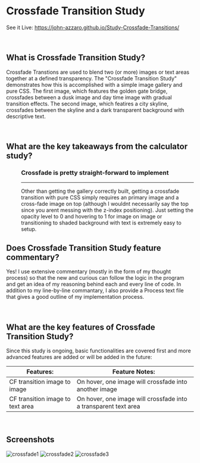 # Crossfade Transition Study
See it Live: https://john-azzaro.github.io/Study-Crossfade-Transitions/

<br>

## What is Crossfade Transition Study?
Crossfade Transtions are used to blend two (or more) images or text areas together at a defined transparency. The "Crossfade Transition Study" demonstrates how this is accomplished with a simple image gallery and pure CSS.  The first image, which features the golden gate bridge, crossfades between a dusk image and day time image with gradual transition effects.  The second image, which featires a city skyline, crossfades between the skyline and a dark transparent background with descriptive text.

<br>

## What are the key takeaways from the calculator study?

<dl>
<dd> 

### Crossfade is pretty straight-forward to implement
-----
Other than getting the gallery correctly built, getting a crossfade transition with pure CSS simply requires an primary image and a cross-fade image on top (although I wouldnt necessarily say the top since you arent messing with the z-index positioning). Just setting the opacity level to 0 and hovering to 1 for image on image or transitioning to shaded background with text is extremely easy to setup.

</dd>
</dl>

## Does Crossfade Transition Study feature commentary?
Yes! I use extensive commentary (mostly in the form of my thought process) so that the new and curious can follow the logic in the program and get an idea of my reasoning behind each and every line of code.  In addition to my line-by-line commantary, I also provide a Process text file that gives a good outline of my implementation process. 

<br>

## What are the key features of Crossfade Transition Study?
Since this study is ongoing, basic functionalities are covered first and more advanced features are added or will be added in the future:


| **Features:**                            | **Feature Notes:**                             |
| ---------------------------------------- | ----------------------------------------------|
| CF transition image to image                          |   On hover, one image will crossfade into another image              |
| CF transition image to text area                    |  On hover, one image will crossfade into a transparent text area      |


<br>

## Screenshots
![crossfade1](https://user-images.githubusercontent.com/37447586/62242080-44f34680-b38f-11e9-8d7e-8808baea9ceb.png)
![crossfade2](https://user-images.githubusercontent.com/37447586/62242082-44f34680-b38f-11e9-9cec-e529068eff6d.png)
![crossfade3](https://user-images.githubusercontent.com/37447586/62242083-44f34680-b38f-11e9-9f59-4d39ec8da6c3.png)


